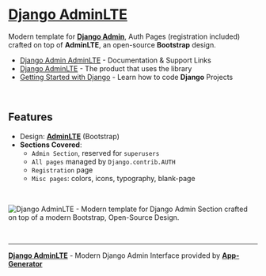 # [Django AdminLTE](https://app-generator.dev/docs/products/django-libs/theme-adminlte.html)

Modern template for **[Django Admin](https://app-generator.dev/docs/products/django-libs/theme-adminlte.html)**, Auth Pages (registration included) crafted on top of **AdminLTE**, an open-source **Bootstrap** design.

- [Django Admin AdminLTE](https://app-generator.dev/docs/products/django-libs/theme-adminlte.html) - Documentation & Support Links
- [Django AdminLTE](https://app-generator.dev/product/adminlte/django/) - The product that uses the library
- [Getting Started with Django](https://app-generator.dev/docs/technologies/django/index.html) - Learn how to code **Django** Projects

<br />

## **Features**

- Design: **[AdminLTE](https://app-generator.dev/docs/templates/bootstrap/adminlte.html)** (Bootstrap)
- **Sections Covered**: 
  - `Admin Section`, reserved for `superusers`
  - `All pages` managed by `Django.contrib.AUTH`
  - `Registration` page
  - `Misc pages`: colors, icons, typography, blank-page 
  
<br />

![Django AdminLTE - Modern template for Django Admin Section crafted on top of a modern Bootstrap, Open-Source Design.](https://user-images.githubusercontent.com/51070104/168842202-9b80a957-a375-4e6d-8247-2cc459267a86.png)

<br />

---
**[Django AdminLTE](https://app-generator.dev/docs/products/django-libs/theme-adminlte.html)** - Modern Django Admin Interface provided by **[App-Generator](https://app-generator.dev)**
